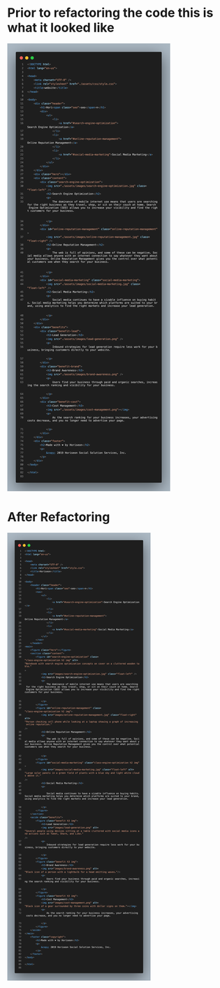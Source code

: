 
# Prior to refactoring the code this is what it looked like

 ![Original HTML Code](images/originalHTML.png)


# After Refactoring 

 ![Refactored HTML Code](images/refactored.png)